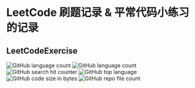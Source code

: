 # LeetCode 刷题记录 & 平常代码小练习的记录
## LeetCodeExercise

![GitHub language count](https://img.shields.io/github/languages/count/BillScott1024/LeetCodeExercise) ![GitHub language count](https://img.shields.io/github/languages/count/BillScott1024/LeetCodeExercise?style=flat-square) ![GitHub search hit counter](https://img.shields.io/github/search/BillScott1024/LeetCodeExercise/leetcode?style=flat-square) ![GitHub top language](https://img.shields.io/github/languages/top/BillScott1024/LeetCodeExercise?style=flat-square) ![GitHub code size in bytes](https://img.shields.io/github/languages/code-size/BillScott1024/LeetCodeExercise?style=flat-square) ![GitHub repo file count](https://img.shields.io/github/directory-file-count/BillScott1024/LeetCodeExercise?style=flat-square)
